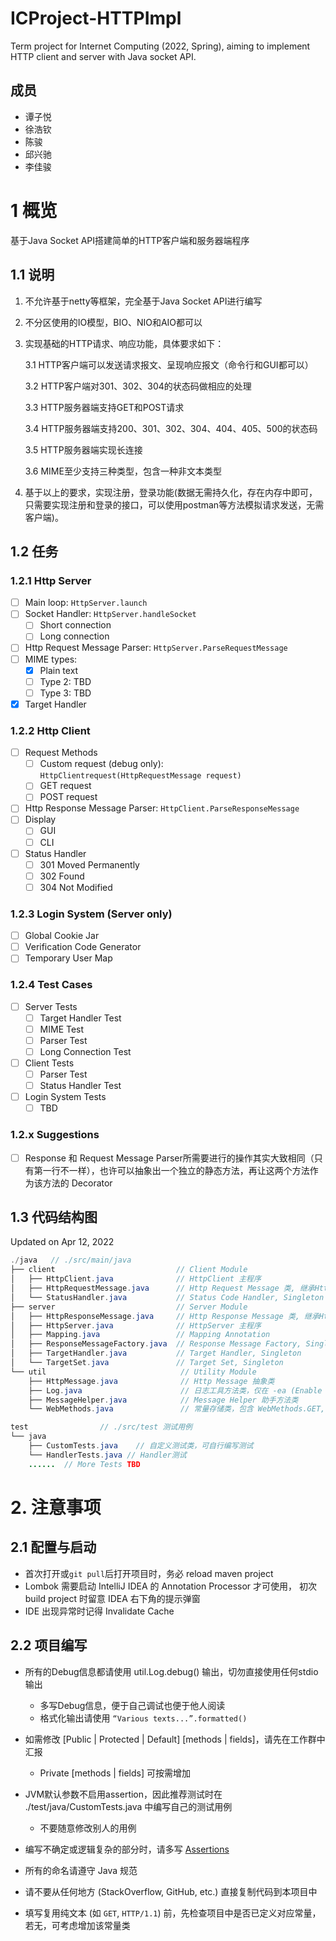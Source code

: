 # ICProject-HTTPImpl
Term project for Internet Computing (2022, Spring), aiming to implement HTTP client and server with Java socket API.

## 成员

- 谭子悦
- 徐浩钦
- 陈骏
- 邱兴驰
- 李佳骏

# 1 概览
基于Java Socket API搭建简单的HTTP客户端和服务器端程序

## 1.1 说明
1. 不允许基于netty等框架，完全基于Java Socket API进行编写

2. 不分区使用的IO模型，BIO、NIO和AIO都可以

3. 实现基础的HTTP请求、响应功能，具体要求如下：

    3.1 HTTP客户端可以发送请求报文、呈现响应报文（命令行和GUI都可以）
    
    3.2 HTTP客户端对301、302、304的状态码做相应的处理
    
    3.3 HTTP服务器端支持GET和POST请求
    
    3.4 HTTP服务器端支持200、301、302、304、404、405、500的状态码
    
    3.5 HTTP服务器端实现长连接
    
    3.6 MIME至少支持三种类型，包含一种非文本类型
    
4. 基于以上的要求，实现注册，登录功能(数据无需持久化，存在内存中即可，只需要实现注册和登录的接口，可以使用postman等方法模拟请求发送，无需客户端)。

## 1.2 任务

### 1.2.1 Http Server

- [ ] Main loop: `HttpServer.launch`
- [ ] Socket Handler: `HttpServer.handleSocket`
  - [ ] Short connection
  - [ ] Long connection
- [ ] Http Request Message Parser: `HttpServer.ParseRequestMessage`
- [ ] MIME types:
  - [x] Plain text
  - [ ] Type 2: TBD
  - [ ] Type 3: TBD
- [x] Target Handler

### 1.2.2 Http Client

- [ ] Request Methods
  - [ ] Custom request (debug only): `HttpClientrequest(HttpRequestMessage request)`
  - [ ] GET request
  - [ ] POST request
- [ ] Http Response Message Parser: `HttpClient.ParseResponseMessage`
- [ ] Display
  - [ ] GUI
  - [ ] CLI
- [ ] Status Handler
  - [ ] 301 Moved Permanently
  - [ ] 302 Found
  - [ ] 304 Not Modified

### 1.2.3 Login System (Server only)

- [ ] Global Cookie Jar
- [ ] Verification Code Generator
- [ ] Temporary User Map

### 1.2.4 Test Cases

- [ ] Server Tests
  - [ ] Target Handler Test
  - [ ] MIME Test
  - [ ] Parser Test
  - [ ] Long Connection Test
- [ ] Client Tests
  - [ ] Parser Test
  - [ ] Status Handler Test
- [ ] Login System Tests
  - [ ] TBD

### 1.2.x Suggestions

- [ ] Response 和 Request Message Parser所需要进行的操作其实大致相同（只有第一行不一样），也许可以抽象出一个独立的静态方法，再让这两个方法作为该方法的 Decorator

## 1.3 代码结构图

Updated on Apr 12, 2022

```Java
./java   // ./src/main/java
├── client                           // Client Module
│   ├── HttpClient.java              // HttpClient 主程序
│   ├── HttpRequestMessage.java      // Http Request Message 类, 继承HttpMessage
│   └── StatusHandler.java           // Status Code Handler, Singleton
├── server                           // Server Module
│   ├── HttpResponseMessage.java     // Http Response Message 类, 继承HttpMessage       
│   ├── HttpServer.java              // HttpServer 主程序
│   ├── Mapping.java                 // Mapping Annotation
│   ├── ResponseMessageFactory.java  // Response Message Factory, Singleton
│   ├── TargetHandler.java           // Target Handler, Singleton
│   └── TargetSet.java               // Target Set, Singleton
└── util                              // Utility Module
    ├── HttpMessage.java              // Http Message 抽象类
    ├── Log.java                      // 日志工具方法类，仅在 -ea (Enable Assertion) 时启用
    ├── MessageHelper.java            // Message Helper 助手方法类
    └── WebMethods.java               // 常量存储类，包含 WebMethods.GET, WebMethods.POST
```

```Java
test				// ./src/test 测试用例
└── java
    ├── CustomTests.java	// 自定义测试类，可自行编写测试
    └── HandlerTests.java // Handler测试
  	......  // More Tests TBD
```



# 2. 注意事项

## 2.1 配置与启动

- 首次打开或`git pull`后打开项目时，务必 reload maven project
- Lombok 需要启动 IntelliJ IDEA 的 Annotation Processor 才可使用， 初次 build project 时留意 IDEA 右下角的提示弹窗
- IDE 出现异常时记得 Invalidate Cache

## 2.2 项目编写

- 所有的Debug信息都请使用 util.Log.debug() 输出，切勿直接使用任何stdio输出
  - 多写Debug信息，便于自己调试也便于他人阅读
  - 格式化输出请使用 `“Various texts...”.formatted()`
- 如需修改 [Public | Protected | Default] [methods | fields]，请先在工作群中汇报
  - Private [methods | fields] 可按需增加
- JVM默认参数不启用assertion，因此推荐测试时在 ./test/java/CustomTests.java 中编写自己的测试用例
  - 不要随意修改别人的用例
- 编写不确定或逻辑复杂的部分时，请多写 [Assertions](https://www.geeksforgeeks.org/assertions-in-java/)

- 所有的命名请遵守 Java 规范
- 请不要从任何地方 (StackOverflow, GitHub, etc.) 直接复制代码到本项目中

- 填写复用纯文本 (如 `GET`, `HTTP/1.1`) 前，先检查项目中是否已定义对应常量，若无，可考虑增加该常量类